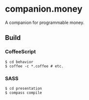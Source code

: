 # companion.money

A companion for programmable money.

## Build

### CoffeeScript

    $ cd behavior
    $ coffee -c *.coffee # etc.

### SASS

    $ cd presentation
    $ compass compile

